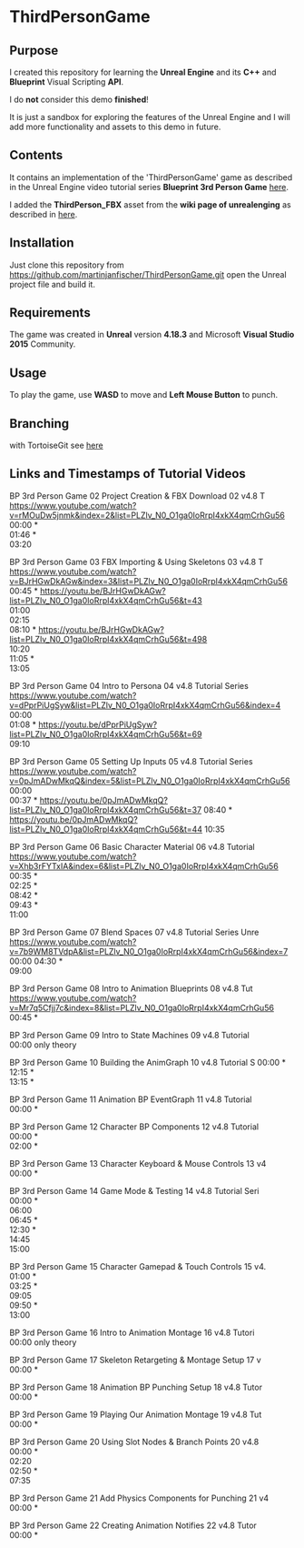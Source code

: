 # ThirdPersonGame

## Purpose
I created this repository for learning the **Unreal Engine** and its **C++** and **Blueprint** Visual Scripting **API**.

I do **not** consider this demo **finished**! 

It is just a sandbox for exploring the features of the Unreal Engine and I will add more functionality and assets to this demo in future.

## Contents
It contains an implementation of the 'ThirdPersonGame' game as described in the Unreal Engine video tutorial series **Blueprint 3rd Person Game**
[here](https://docs.unrealengine.com/en-us/Videos/PLZlv_N0_O1ga0IoRrpI4xkX4qmCrhGu56/hRO82u1phyw).

I added the **ThirdPerson_FBX** asset from the **wiki page of unrealenging** as described in 
[here](https://wiki.unrealengine.com/File:ThirdPerson_FBX.zip).

## Installation
Just clone this repository from 
https://github.com/martinjanfischer/ThirdPersonGame.git
open the Unreal project file and build it. 

## Requirements
The game was created in **Unreal** version **4.18.3** and Microsoft **Visual Studio 2015** Community.

## Usage
To play the game, use **WASD** to move and **Left Mouse Button** to punch.

## Branching
with TortoiseGit see [here](http://joelabrahamsson.com/remote-branches-with-tortoisegit/)

## Links and Timestamps of Tutorial Videos
BP 3rd Person Game 02 Project Creation & FBX Download 02 v4.8 T  
https://www.youtube.com/watch?v=rMOuDw5jnmk&index=2&list=PLZlv_N0_O1ga0IoRrpI4xkX4qmCrhGu56  
00:00 *  
01:46 *  
03:20  

BP 3rd Person Game 03 FBX Importing & Using Skeletons 03 v4.8 T  
https://www.youtube.com/watch?v=BJrHGwDkAGw&index=3&list=PLZlv_N0_O1ga0IoRrpI4xkX4qmCrhGu56  
00:45 *  https://youtu.be/BJrHGwDkAGw?list=PLZlv_N0_O1ga0IoRrpI4xkX4qmCrhGu56&t=43  
01:00  
02:15  
08:10 *  https://youtu.be/BJrHGwDkAGw?list=PLZlv_N0_O1ga0IoRrpI4xkX4qmCrhGu56&t=498  
10:20  
11:05 *  
13:05  

BP 3rd Person Game 04 Intro to Persona 04 v4.8 Tutorial Series  
https://www.youtube.com/watch?v=dPprPiUgSyw&list=PLZlv_N0_O1ga0IoRrpI4xkX4qmCrhGu56&index=4  
00:00  
01:08 *  https://youtu.be/dPprPiUgSyw?list=PLZlv_N0_O1ga0IoRrpI4xkX4qmCrhGu56&t=69  
09:10  

BP 3rd Person Game 05 Setting Up Inputs 05 v4.8 Tutorial Series  
https://www.youtube.com/watch?v=0pJmADwMkqQ&index=5&list=PLZlv_N0_O1ga0IoRrpI4xkX4qmCrhGu56  
00:00  
00:37 *  https://youtu.be/0pJmADwMkqQ?list=PLZlv_N0_O1ga0IoRrpI4xkX4qmCrhGu56&t=37
08:40 *  https://youtu.be/0pJmADwMkqQ?list=PLZlv_N0_O1ga0IoRrpI4xkX4qmCrhGu56&t=44
10:35  

BP 3rd Person Game 06 Basic Character Material 06 v4.8 Tutorial  
https://www.youtube.com/watch?v=Xhb3rFYTxIA&index=6&list=PLZlv_N0_O1ga0IoRrpI4xkX4qmCrhGu56  
00:35 *  
02:25 *  
08:42 *  
09:43 *  
11:00  

BP 3rd Person Game 07 Blend Spaces 07 v4.8 Tutorial Series Unre  
https://www.youtube.com/watch?v=7b9WM8TVdpA&list=PLZlv_N0_O1ga0IoRrpI4xkX4qmCrhGu56&index=7  
00:00
04:30 *  
09:00

BP 3rd Person Game 08 Intro to Animation Blueprints 08 v4.8 Tut  
https://www.youtube.com/watch?v=Mr7q5Cfjj7c&index=8&list=PLZlv_N0_O1ga0IoRrpI4xkX4qmCrhGu56
00:45 *  

BP 3rd Person Game 09 Intro to State Machines 09 v4.8 Tutorial   
00:00 only theory  

BP 3rd Person Game 10 Building the AnimGraph 10 v4.8 Tutorial S
00:00 *  
12:15 *  
13:15 *  

BP 3rd Person Game 11 Animation BP EventGraph 11 v4.8 Tutorial   
00:00 *  

BP 3rd Person Game 12 Character BP Components 12 v4.8 Tutorial   
00:00 *  
02:00 *  

BP 3rd Person Game 13 Character Keyboard & Mouse Controls 13 v4  
00:00 *  

BP 3rd Person Game 14 Game Mode & Testing 14 v4.8 Tutorial Seri  
00:00 *  
06:00  
06:45 *  
12:30 *  
14:45  
15:00  

BP 3rd Person Game 15 Character Gamepad & Touch Controls 15 v4.  
01:00 *  
03:25 *  
09:05  
09:50 *  
13:00  

BP 3rd Person Game 16 Intro to Animation Montage 16 v4.8 Tutori  
00:00 only theory  

BP 3rd Person Game 17 Skeleton Retargeting & Montage Setup 17 v  
00:00 *  

BP 3rd Person Game 18 Animation BP Punching Setup 18 v4.8 Tutor  
00:00 *  

BP 3rd Person Game 19 Playing Our Animation Montage 19 v4.8 Tut  
00:00 *  

BP 3rd Person Game 20 Using Slot Nodes & Branch Points 20 v4.8   
00:00 *  
02:20  
02:50 *  
07:35  

BP 3rd Person Game 21 Add Physics Components for Punching 21 v4  
00:00 *  

BP 3rd Person Game 22 Creating Animation Notifies 22 v4.8 Tutor  
00:00 *  

